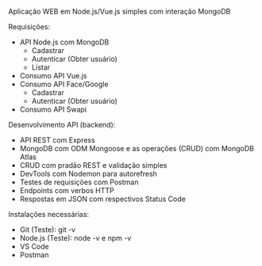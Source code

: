 Aplicação WEB em Node.js/Vue.js simples com interação MongoDB

Requisições:
- API Node.js com MongoDB
	- Cadastrar
	- Autenticar (Obter usuário)
	- Listar
- Consumo API Vue.js
- Consumo API Face/Google
	- Cadastrar
	- Autenticar (Obter usuário)
- Consumo API Swapi

Desenvolvimento API (backend):
- API REST com Express
- MongoDB com ODM Mongoose e as operações (CRUD) com MongoDB Atlas
- CRUD com pradão REST e validação simples
- DevTools com Nodemon para autorefresh
- Testes de requisições com Postman
- Endpoints com verbos HTTP
- Respostas em JSON com respectivos Status Code

Instalações necessárias:
- Git (Teste): git -v
- Node.js (Teste): node -v e npm -v
- VS Code
- Postman